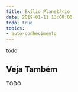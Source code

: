 ```yaml
---
title: Exílio Planetário
date: 2019-01-11 13:00:00
todo: true
topics:
- auto-conhecimento
---
```


todo

## Veja Também
TODO

